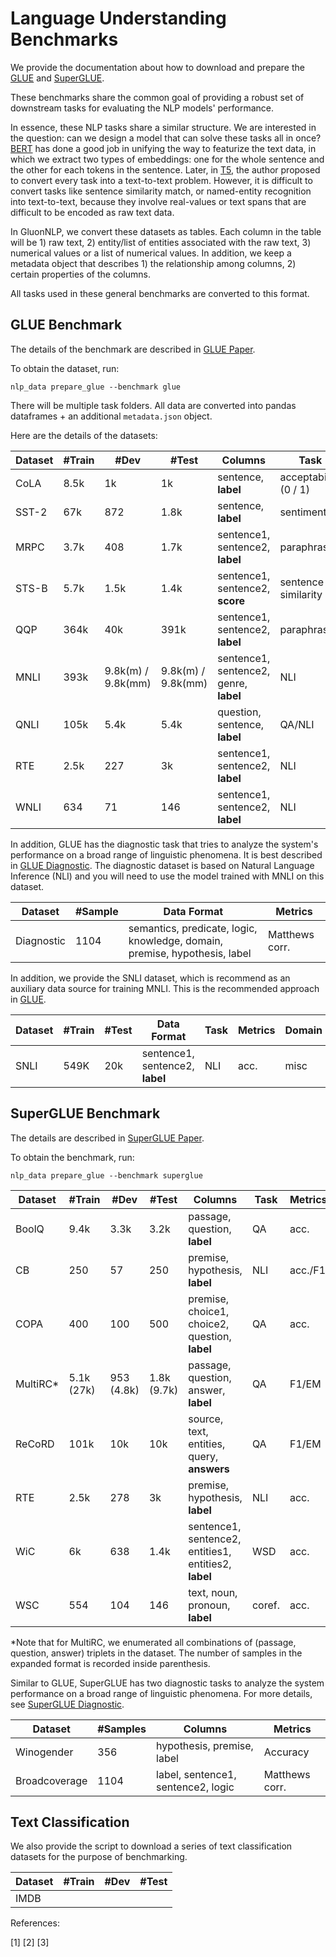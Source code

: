# Language Understanding Benchmarks

We provide the documentation about how to download and prepare the 
[GLUE](https://gluebenchmark.com/) and [SuperGLUE](https://super.gluebenchmark.com/).

These benchmarks share the common goal of providing a robust set of downstream tasks for evaluating 
the NLP models' performance.

In essence, these NLP tasks share a similar structure. We are interested in the question: 
can we design a model that can solve these tasks all in once? 
[BERT](https://arxiv.org/pdf/1810.04805.pdf) has done a good job in unifying the way to 
featurize the text data, in which we extract two types of embeddings: one for the 
whole sentence and the other for each tokens in the sentence. Later, 
in [T5](https://arxiv.org/pdf/1910.10683.pdf), the author proposed to convert every task 
into a text-to-text problem. However, it is difficult to convert tasks like sentence similarity 
match, or named-entity recognition into text-to-text, because they involve real-values or text 
spans that are difficult to be encoded as raw text data.

In GluonNLP, we convert these datasets as tables. 
Each column in the table will be 1) raw text, 2) entity/list of entities associated with the 
raw text, 3) numerical values or a list of numerical values. 
In addition, we keep a metadata object that describes 1) the relationship among columns, 
2) certain properties of the columns.

All tasks used in these general benchmarks are converted to this format.


## GLUE Benchmark

The details of the benchmark are described in [GLUE Paper](https://openreview.net/pdf?id=rJ4km2R5t7).

To obtain the dataset, run:

```
nlp_data prepare_glue --benchmark glue
```

There will be multiple task folders. All data are converted into pandas dataframes + an additional 
`metadata.json` object.

Here are the details of the datasets:

| Dataset | #Train | #Dev | #Test   | Columns         | Task                         | Metrics                      | Domain              |
|---------|--------|------|--------|---------------------|------------------------------|------------------------------|---------------------|
| CoLA    | 8.5k   | 1k   | 1k     | sentence, **label**  | acceptability  (0 / 1)       | Matthews corr.               | misc.               |
| SST-2   | 67k    | 872  | 1.8k   | sentence, **label**     | sentiment                    | acc.                         | movie reviews       |
| MRPC    | 3.7k   | 408  | 1.7k   | sentence1, sentence2, **label** | paraphrase                   | acc./F1                      | news                |
| STS-B   | 5.7k   | 1.5k | 1.4k   | sentence1, sentence2, **score** | sentence similarity          | Pearson/Spearman corr.       | misc.                |
| QQP     | 364k   | 40k  | 391k   | sentence1, sentence2, **label** | paraphrase                   | acc./F1                      | social QA questions |
| MNLI    | 393k   | 9.8k(m) / 9.8k(mm)  | 9.8k(m) / 9.8k(mm)  | sentence1, sentence2, genre, **label** | NLI    | matched acc./mismatched acc. | misc                |
| QNLI    | 105k   | 5.4k | 5.4k   | question, sentence, **label** | QA/NLI                       | acc.                         | Wikipedia           |
| RTE     | 2.5k   | 227  | 3k     | sentence1, sentence2, **label** | NLI                          | acc.                         | news, Wikipedia     |
| WNLI    | 634    |  71  | 146    | sentence1, sentence2, **label** | NLI                          | acc.                         | fiction books       |

In addition, GLUE has the diagnostic task that tries to analyze the system's performance on a broad range of linguistic phenomena. 
It is best described in [GLUE Diagnostic](https://gluebenchmark.com/diagnostics). 
The diagnostic dataset is based on Natural Language Inference (NLI) and you will need to use the model trained with 
MNLI on this dataset.

| Dataset     | #Sample | Data Format | Metrics         |
|-------------|---------|-------------|-----------------|
| Diagnostic  | 1104    | semantics, predicate, logic, knowledge, domain, premise, hypothesis, label | Matthews corr.  |

In addition, we provide the SNLI dataset, which is recommend as an auxiliary data source for training MNLI. 
This is the recommended approach in [GLUE](https://openreview.net/pdf?id=rJ4km2R5t7).

| Dataset | #Train  | #Test  | Data Format                 | Task | Metrics | Domain |
|---------|---------|--------|-----------------------------|------|---------|--------|
| SNLI    | 549K    | 20k    | sentence1, sentence2, **label** | NLI  | acc.    | misc   |


## SuperGLUE Benchmark

The details are described in [SuperGLUE Paper](https://arxiv.org/pdf/1905.00537.pdf).

To obtain the benchmark, run:

```
nlp_data prepare_glue --benchmark superglue
```


| Dataset  | #Train  | #Dev | #Test   | Columns         | Task         | Metrics                      | Domain                          |
|----------|---------|------|---------|---------------------|--------------|------------------------------|---------------------------------|
| BoolQ    | 9.4k    | 3.3k | 3.2k    | passage, question, **label** | QA           | acc.                         | Google queries, Wikipedia       |
| CB       | 250     | 57   | 250     | premise, hypothesis, **label** | NLI          | acc./F1                      | various                         |
| COPA     | 400     | 100  | 500     | premise, choice1, choice2, question, **label** | QA           | acc.                         | blogs, photography encyclopedia |
| MultiRC* | 5.1k (27k)  | 953 (4.8k) | 1.8k (9.7k) | passage, question, answer, **label**                  | QA           | F1/EM                        | various                         |
| ReCoRD   | 101k    | 10k  | 10k         | source, text, entities, query, **answers** | QA           | F1/EM                        | news                            |
| RTE      | 2.5k    | 278  | 3k          | premise, hypothesis, **label**  | NLI          | acc.                         | news, Wikipedia                 |
| WiC      | 6k    | 638  | 1.4k          | sentence1, sentence2, entities1, entities2, **label**  | WSD          | acc.                         | WordNet, VerbNet, Wiktionary    |
| WSC      | 554     | 104  | 146         | text, noun, pronoun, **label**  | coref.       | acc.                         | fiction books                   |

*Note that for MultiRC, we enumerated all combinations of (passage, question, answer) triplets in 
the dataset. The number of samples in the expanded format is recorded inside parenthesis.

Similar to GLUE, SuperGLUE has two diagnostic tasks to analyze the system performance 
on a broad range of linguistic phenomena. For more details, 
see [SuperGLUE Diagnostic](https://super.gluebenchmark.com/diagnostics).

| Dataset       | #Samples | Columns                        |Metrics         |
|---------------|----------|----------------------|----------------|
| Winogender    | 356 |hypothesis, premise, label | Accuracy       |
| Broadcoverage | 1104  | label, sentence1, sentence2, logic | Matthews corr. |

## Text Classification

We also provide the script to download a series of text classification datasets for the 
purpose of benchmarking.

| Dataset  | #Train  | #Dev | #Test   |
|----------|---------|------|---------|
| IMDB     |         |      |         |

References:

[1] 
[2] 
[3] 
